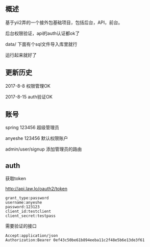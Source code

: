 概述
---

基于yii2弄的一个接外包基础项目，包括后台，API，前台。

后台权限验证，api的auth认证都ok了

data/ 下面有个sql文件导入库里就行

运行起来就好了

更新历史
---
2017-8-8        权限管理OK

2017-8-15       auth验证OK


账号
---
spring  123456  超级管理员

anyeshe 123456  默认权限账户

admin/user/signup  添加管理员的路由

auth
---
获取token

http://api.law.lo/oauth2/token

```
grant_type:password   
username:anyeshe
password:123123
client_id:testclient
client_secret:testpass
```

需要验证的接口

```$xslt
Accept:application/json
Authorization:Bearer 0ef43c50be61b894eeba11c2f48e5b6e13de3f61
```
